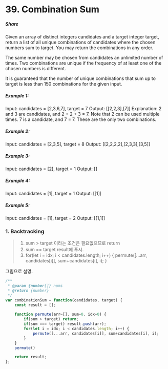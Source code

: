 # 39. Combination Sum


##### Share  
Given an array of distinct integers candidates and a target integer target, return a list of all unique combinations of candidates where the chosen numbers sum to target. You may return the combinations in any order.

The same number may be chosen from candidates an unlimited number of times. Two combinations are unique if the frequency of at least one of the chosen numbers is different.

It is guaranteed that the number of unique combinations that sum up to target is less than 150 combinations for the given input.

 

##### Example 1:
Input: candidates = [2,3,6,7], target = 7
Output: [[2,2,3],[7]]
Explanation:
2 and 3 are candidates, and 2 + 2 + 3 = 7. Note that 2 can be used multiple times.
7 is a candidate, and 7 = 7.
These are the only two combinations.

##### Example 2:
Input: candidates = [2,3,5], target = 8
Output: [[2,2,2,2],[2,3,3],[3,5]]

##### Example 3:
Input: candidates = [2], target = 1
Output: []

##### Example 4:
Input: candidates = [1], target = 1
Output: [[1]]

##### Example 5:
Input: candidates = [1], target = 2
Output: [[1,1]]




### 1. Backtracking 

> 1. sum >  target 이라는 조건은 필요없으므로 return
> 2. sum == target result에 푸시.
> 3.  for(let i = idx; i < candidates.length; i++) {
            permute([...arr, candidates[i]], sum+candidates[i], i);
        }
        
   그림으로 설명.



~~~javascript
/**
 * @param {number[]} nums
 * @return {number}
 */
var combinationSum = function(candidates, target) {
    const result = [];
    
    function permute(arr=[], sum=0, idx=0) {
        if(sum > target) return;
        if(sum === target) result.push(arr);
        for(let i = idx; i < candidates.length; i++) {
            permute([...arr, candidates[i]], sum+candidates[i], i);
        }
    }
    permute()

    return result;
};

~~~


